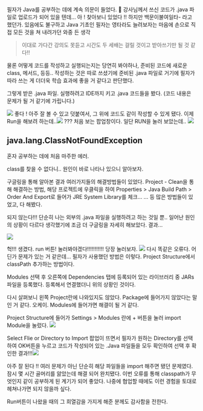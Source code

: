 필자가 Java를 공부하는 데에 계속 의문이 들었다. 🤔
강사님께서 쓰신 코드가 .java 파일로 업로드가 되어 있을 텐데... 아 ! 찾아보니 있었다 !!
하지만 백문이불여일타- 라고 했던가. 있음에도 불구하고 Java 기초인 필자는 영타라도 늘려보자는
마음에 손으로 직접 모든 것을 쳐 내려가던 와중 든 생각
>이대로 가다간 강의도 못듣고 시간도 두 세배는 걸릴 것이고 받아쓰기만 될 것 같다!!

물론 어떻게 코드를 작성하고 실행되는지는 당연히 봐야하나, 준비된 코드에 새로운 class, 메서드, 등등.. 작성하는 것은 따로 쓰셨기에 준비된 .java 파일로 거기에 필자가 따라 쓰는 게 더더욱 학습 효과에 좋을 거 같다고 판단했다.

그렇게 받은 .java 파일. 실행하려고 IDE까지 키고 .java 코드들을 봤다. (코드 내용은 문제가 될 거 같기에 가립니다.)

![](https://velog.velcdn.com/images/yeb0/post/756a0292-c081-4a48-91bf-a0d78c50bc05/image.png)
좋다 ! 아주 잘 볼 수 있고 덧붙여서, 그 위에 코드도 같이 작성할 수 있게 됐다. 이제 Run을 해보려 하는데..![](https://velog.velcdn.com/images/yeb0/post/20b65d98-5947-4cd6-9088-225d3ffb6a5b/image.png)
??? 처음 보는 팝업창이다. 일단 RUN을 눌러 보았는데..
![](https://velog.velcdn.com/images/yeb0/post/121c0450-ef63-42ef-9a6a-c99f9786300c/image.png)
## java.lang.ClassNotFoundException
혼자 공부하는 데에 처음 마주한 에러.

class를 찾을 수 없다니.. 원인이 바로 나타나 있으니 알아보자.

구글링을 통해 알아본 결과 여러가지들의 해결방법들이 있었다.
Project - Clean을 통해 해결하는 방법, 해당 프로젝트에 우클릭을 하여 Properties > Java Build Path > Order And Export로 들어가 JRE System Library를 체크... ... 등 많은 방법들이 있었고, 다 해봤다.

되지 않는다!!! 단순히 나는 외부의 .java 파일을 실행하려고 하는 것일 뿐.. 일어난 원인의 상황이 다르다 생각했기에 조금 더 구글링을 자세히 해보았다. 결과...

![](https://velog.velcdn.com/images/yeb0/post/d7c9b9ae-8dc7-43f6-a9a4-f7a08700d21f/image.png)

헉!!! 생겼다. run 버튼! 눌러봐야겠다!!!!!!!!!!! 당장 눌러보자.
![](https://velog.velcdn.com/images/yeb0/post/d09ce50f-1d81-46ea-8339-f8a1bab87921/image.png)
다시 똑같은 오류다. 어딘가 문제가 있는 거 같은데... 필자가 사용했던 방법은 이렇다.
Project Structure에서 classPath 추가하는 방법이다.

Modules 선택 후 오른쪽에 Dependencies 탭에 등록되어 있는 라이브러리 중 JARs 파일을 등록했다.
등록해서 연결했더니 위의 상황인 것이다.

다시 살펴보니 왼쪽 Project란에 나와있지도 않았다. Package에 들어가지 않았다는 말인 거 같다. 오케이. Modules에 들어가면 해결이 될 거 같다.

Project Structure에 들어가 Settings > Modules 란에 + 버튼을 눌러 import Module을 눌렀다.
![](https://velog.velcdn.com/images/yeb0/post/385c7acc-f0a3-4042-918f-81d6c71a11cf/image.png)

Select Flie or Directory to Import 팝업이 뜨면서
필자가 원하는 Directory를 선택하여 OK버튼을 누르고 코드가 작성되어 있는 .Java 파일들을 모두 확인하여 선택 후 확인한 결과!!!![](https://velog.velcdn.com/images/yeb0/post/5f3590da-cc31-48ea-94dd-e94e10035a8e/image.png)

아주 잘 된다 !! 여러 문제가 아닌 단순히 해당 파일들을 import 해주면 됐던 문제였다. 잠시 몇 시간 골머리를 앓았는데 해결 되어 완치됐다. 이번 오류를 통해 classpath가 무엇인지 같이 공부하게 된 계기가 되어 좋았다. 나중에 협업할 때에도 이런 경험을 토대로 헤쳐나가면 되지 않을까 싶다.

Run버튼이 나왔을 때의 그 희열감을 가지게 해준 분께도 감사함을 전한다.